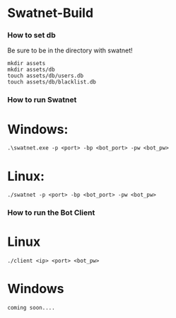 # Swatnet-Build

### How to set db
Be sure to be in the directory with swatnet!
```
mkdir assets
mkdir assets/db
touch assets/db/users.db
touch assets/db/blacklist.db
```

### How to run Swatnet

# Windows:
```
.\swatnet.exe -p <port> -bp <bot_port> -pw <bot_pw>
```

# Linux:
```
./swatnet -p <port> -bp <bot_port> -pw <bot_pw>
```


### How to run the Bot Client

# Linux 
```
./client <ip> <port> <bot_pw>
```

# Windows
```
coming soon....
```

